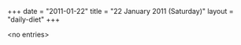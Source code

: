 +++
date = "2011-01-22"
title = "22 January 2011 (Saturday)"
layout = "daily-diet"
+++

\<no entries\>